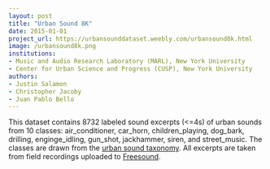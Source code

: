 ```yaml
---
layout: post
title: "Urban Sound 8K"
date: 2015-01-01
project_url: https://urbansounddataset.weebly.com/urbansound8k.html
image: /urbansound8k.png
institutions:
- Music and Audio Research Laboratory (MARL), New York University
- Center for Urban Science and Progress (CUSP), New York University
authors: 
- Justin Salamon
- Christopher Jacoby
- Juan Pablo Bello
---
```


This dataset contains 8732 labeled sound excerpts (<=4s) of urban sounds from 10 classes: air_conditioner, car_horn, children_playing, dog_bark, drilling, enginge_idling, gun_shot, jackhammer, siren, and street_music. The classes are drawn from the [urban sound taxonomy](https://urbansounddataset.weebly.com/taxonomy.html). All excerpts are taken from field recordings uploaded to [Freesound](https://freesound.org/).
